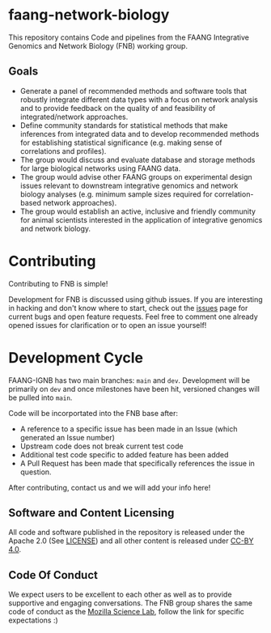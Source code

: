 # faang-network-biology
This repository contains Code and pipelines from the FAANG Integrative Genomics
and Network Biology (FNB) working group. 

Goals
-----
- Generate a panel of recommended methods and software tools that robustly integrate different data types with a focus on network analysis and to provide feedback on the quality of and feasibility of integrated/network approaches.
- Define community standards for statistical methods that make inferences from integrated  data and to develop recommended methods for establishing statistical significance (e.g. making sense of correlations and profiles).
- The group would discuss and evaluate database and storage methods for large biological networks using FAANG data.
- The group would advise other FAANG groups on experimental design issues relevant to downstream integrative genomics and network biology analyses (e.g. minimum sample sizes required for correlation-based network approaches).
- The group would establish an active, inclusive and friendly community for animal scientists interested in the application of integrative genomics and network biology.

Contributing
=============
Contributing to FNB is simple!

Development for FNB is discussed using github issues. 
If you are interesting in hacking and don't know where to start, check out the
[issues](https://github.com/FAANG/faang-network-biology/issues/) page for current bugs
and open feature requests. Feel free to comment one already opened issues for
clarification or to open an issue yourself! 

Development Cycle
=================
FAANG-IGNB has two main branches: `main` and `dev`. Development will be primarily on
`dev` and once milestones have been hit, versioned changes will be pulled into `main`.

Code will be incorportated into the FNB base after:
- A reference to a specific issue has been made in an Issue (which generated an Issue number)
- Upstream code does not break current test code
- Additional test code specific to added feature has been added
- A Pull Request has been made that specifically references the issue in question.

After contributing, contact us and we will add your info here!


Software and Content Licensing
------------------------------
All code and software published in the repository is released under the Apache 2.0 (See [LICENSE](https://github.com/FAANG/faang-network-biology/blob/master/LICENSE)) and all other content is released under [CC-BY 4.0](https://creativecommons.org/licenses/by/4.0/).

Code Of Conduct
---------------
We expect users to be excellent to each other as well as to provide supportive 
and engaging conversations. The FNB group shares the same code of conduct
as the [Mozilla Science Lab](https://www.mozillascience.org/code-of-conduct), 
follow the link for specific expectations :) 
